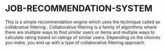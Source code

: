 # JOB-RECOMMENDATION-SYSTEM

This is a simple recommendation engine which uses the technique called as collabrative filtering .
Collaborative filtering is a family of algorithms where there are multiple ways to find similar users or items and multiple ways to calculate rating based on ratings of similar users. Depending on the choices you make, you end up with a type of collaborative filtering approach.
